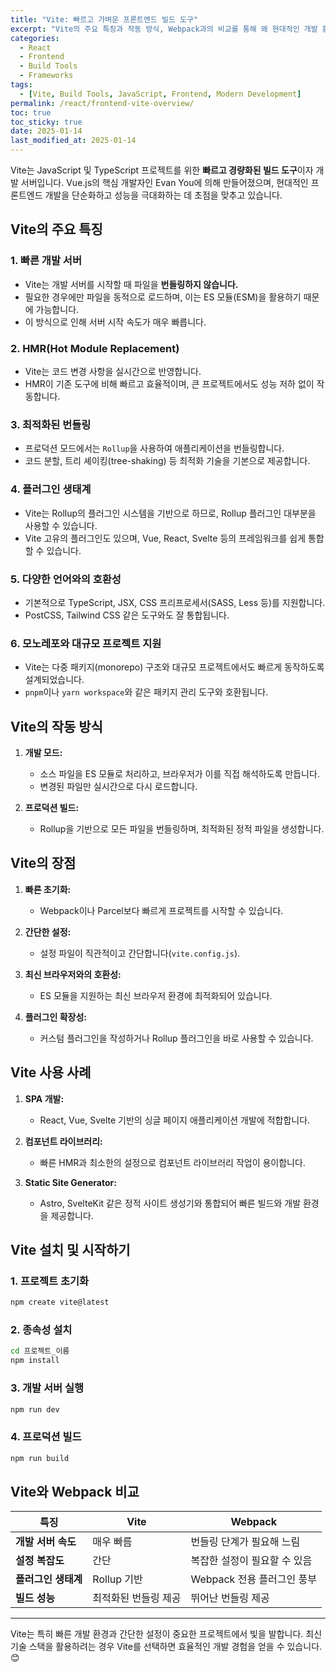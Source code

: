 ```yaml
---
title: "Vite: 빠르고 가벼운 프론트엔드 빌드 도구"
excerpt: "Vite의 주요 특징과 작동 방식, Webpack과의 비교를 통해 왜 현대적인 개발 환경에서 Vite가 각광받고 있는지 알아봅니다."
categories:
  - React
  - Frontend
  - Build Tools
  - Frameworks
tags:
  - [Vite, Build Tools, JavaScript, Frontend, Modern Development]
permalink: /react/frontend-vite-overview/
toc: true
toc_sticky: true
date: 2025-01-14
last_modified_at: 2025-01-14
---
```


Vite는 JavaScript 및 TypeScript 프로젝트를 위한 **빠르고 경량화된 빌드 도구**이자 개발 서버입니다. Vue.js의 핵심 개발자인 Evan You에 의해 만들어졌으며, 현대적인 프론트엔드 개발을 단순화하고 성능을 극대화하는 데 초점을 맞추고 있습니다.

## Vite의 주요 특징

### 1. 빠른 개발 서버
- Vite는 개발 서버를 시작할 때 파일을 **번들링하지 않습니다.**
- 필요한 경우에만 파일을 동적으로 로드하며, 이는 ES 모듈(ESM)을 활용하기 때문에 가능합니다.
- 이 방식으로 인해 서버 시작 속도가 매우 빠릅니다.

### 2. HMR(Hot Module Replacement)
- Vite는 코드 변경 사항을 실시간으로 반영합니다.
- HMR이 기존 도구에 비해 빠르고 효율적이며, 큰 프로젝트에서도 성능 저하 없이 작동합니다.

### 3. 최적화된 번들링
- 프로덕션 모드에서는 `Rollup`을 사용하여 애플리케이션을 번들링합니다.
- 코드 분할, 트리 셰이킹(tree-shaking) 등 최적화 기술을 기본으로 제공합니다.

### 4. 플러그인 생태계
- Vite는 Rollup의 플러그인 시스템을 기반으로 하므로, Rollup 플러그인 대부분을 사용할 수 있습니다.
- Vite 고유의 플러그인도 있으며, Vue, React, Svelte 등의 프레임워크를 쉽게 통합할 수 있습니다.

### 5. 다양한 언어와의 호환성
- 기본적으로 TypeScript, JSX, CSS 프리프로세서(SASS, Less 등)를 지원합니다.
- PostCSS, Tailwind CSS 같은 도구와도 잘 통합됩니다.

### 6. 모노레포와 대규모 프로젝트 지원
- Vite는 다중 패키지(monorepo) 구조와 대규모 프로젝트에서도 빠르게 동작하도록 설계되었습니다.
- `pnpm`이나 `yarn workspace`와 같은 패키지 관리 도구와 호환됩니다.

## Vite의 작동 방식

1. **개발 모드:**
   - 소스 파일을 ES 모듈로 처리하고, 브라우저가 이를 직접 해석하도록 만듭니다.
   - 변경된 파일만 실시간으로 다시 로드합니다.

2. **프로덕션 빌드:**
   - Rollup을 기반으로 모든 파일을 번들링하며, 최적화된 정적 파일을 생성합니다.

## Vite의 장점

1. **빠른 초기화:**
   - Webpack이나 Parcel보다 빠르게 프로젝트를 시작할 수 있습니다.

2. **간단한 설정:**
   - 설정 파일이 직관적이고 간단합니다(`vite.config.js`).

3. **최신 브라우저와의 호환성:**
   - ES 모듈을 지원하는 최신 브라우저 환경에 최적화되어 있습니다.

4. **플러그인 확장성:**
   - 커스텀 플러그인을 작성하거나 Rollup 플러그인을 바로 사용할 수 있습니다.

## Vite 사용 사례

1. **SPA 개발:**
   - React, Vue, Svelte 기반의 싱글 페이지 애플리케이션 개발에 적합합니다.

2. **컴포넌트 라이브러리:**
   - 빠른 HMR과 최소한의 설정으로 컴포넌트 라이브러리 작업이 용이합니다.

3. **Static Site Generator:**
   - Astro, SvelteKit 같은 정적 사이트 생성기와 통합되어 빠른 빌드와 개발 환경을 제공합니다.

## Vite 설치 및 시작하기

### 1. 프로젝트 초기화
```bash
npm create vite@latest
```

### 2. 종속성 설치
```bash
cd 프로젝트_이름
npm install
```

### 3. 개발 서버 실행
```bash
npm run dev
```

### 4. 프로덕션 빌드
```bash
npm run build
```

## Vite와 Webpack 비교

| 특징                | Vite                        | Webpack                     |
|---------------------|----------------------------|-----------------------------|
| **개발 서버 속도**    | 매우 빠름                   | 번들링 단계가 필요해 느림      |
| **설정 복잡도**       | 간단                       | 복잡한 설정이 필요할 수 있음   |
| **플러그인 생태계**    | Rollup 기반                | Webpack 전용 플러그인 풍부    |
| **빌드 성능**         | 최적화된 번들링 제공        | 뛰어난 번들링 제공            |

---

Vite는 특히 빠른 개발 환경과 간단한 설정이 중요한 프로젝트에서 빛을 발합니다. 최신 기술 스택을 활용하려는 경우 Vite를 선택하면 효율적인 개발 경험을 얻을 수 있습니다. 😊

